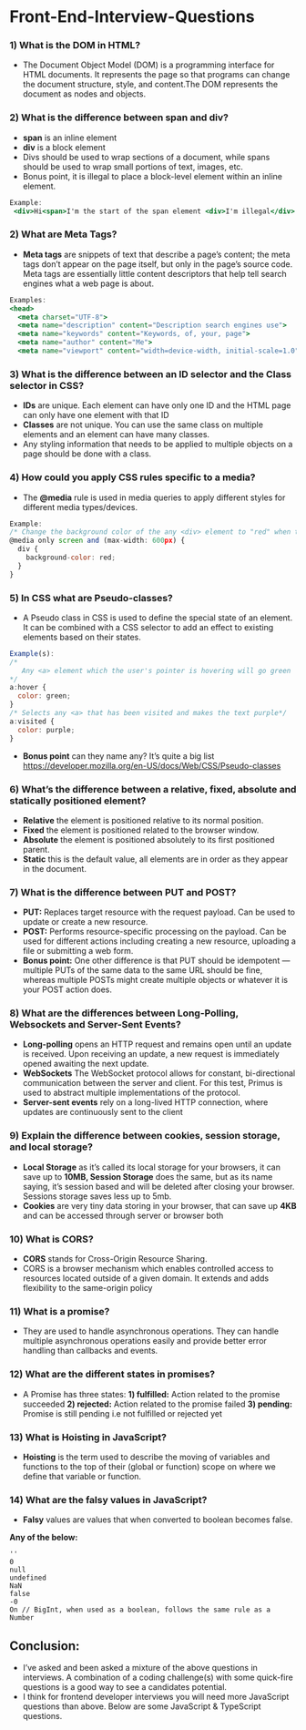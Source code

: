 # Front-End-Interview-Questions

### 1) What is the DOM in HTML?
* The Document Object Model (DOM) is a programming interface for HTML documents. It represents the page so that programs can change the document structure, style, and content.The DOM represents the document as nodes and objects.

### 2) What is the difference between span and div?
* **span** is an inline element
* **div** is a block element
* Divs should be used to wrap sections of a document, while spans should be used to wrap small portions of text, images, etc.
* Bonus point, it is illegal to place a block-level element within an inline element.

```jsx
Example:
 <div>Hi<span>I'm the start of the span element <div>I'm illegal</div> I'm the end of the span</span> Bye I'm the end of the div</div>
```
### 2) What are Meta Tags?
* **Meta tags** are snippets of text that describe a page’s content; the meta tags don’t appear on the page itself, but only in the page’s source code.
Meta tags are essentially little content descriptors that help tell search engines what a web page is about.

```jsx
Examples:
<head>
  <meta charset="UTF-8">
  <meta name="description" content="Description search engines use">
  <meta name="keywords" content="Keywords, of, your, page">
  <meta name="author" content="Me">
  <meta name="viewport" content="width=device-width, initial-scale=1.0">
```

### 3) What is the difference between an ID selector and the Class selector in CSS?
* **IDs** are unique. Each element can have only one ID and the HTML page can only have one element with that ID
* **Classes** are not unique. You can use the same class on multiple elements and an element can have many classes.
* Any styling information that needs to be applied to multiple objects on a page should be done with a class.

### 4) How could you apply CSS rules specific to a media?
* The **@media** rule is used in media queries to apply different styles for different media types/devices.
```jsx
Example:
/* Change the background color of the any <div> element to "red" when the browser window is 600px wide or less */
@media only screen and (max-width: 600px) {
  div {
    background-color: red;
  }
}
```

### 5) In CSS what are Pseudo-classes?
* A Pseudo class in CSS is used to define the special state of an element. It can be combined with a CSS selector to add an effect to existing elements based on their states.
```jsx
Example(s):
/* 
   Any <a> element which the user's pointer is hovering will go green 
*/
a:hover {
  color: green;
}
/* Selects any <a> that has been visited and makes the text purple*/
a:visited {
  color: purple;
}
```
* **Bonus point** can they name any? It’s quite a big list https://developer.mozilla.org/en-US/docs/Web/CSS/Pseudo-classes

### 6) What’s the difference between a relative, fixed, absolute and statically positioned element?
* **Relative** the element is positioned relative to its normal position.
* **Fixed** the element is positioned related to the browser window.
* **Absolute** the element is positioned absolutely to its first positioned parent.
* **Static** this is the default value, all elements are in order as they appear in the document.

### 7) What is the difference between PUT and POST?
* **PUT:** Replaces target resource with the request payload. Can be used to update or create a new resource.
* **POST:** Performs resource-specific processing on the payload. Can be used for different actions including creating a new resource, uploading a file or submitting a web form.
* **Bonus point:**
One other difference is that PUT should be idempotent — multiple PUTs of the same data to the same URL should be fine, whereas multiple POSTs might create multiple objects or whatever it is your POST action does.

### 8) What are the differences between Long-Polling, Websockets and Server-Sent Events?
* **Long-polling** opens an HTTP request and remains open until an update is received. Upon receiving an update, a new request is immediately opened awaiting the next update.
* **WebSockets** The WebSocket protocol allows for constant, bi-directional communication between the server and client. For this test, Primus is used to abstract multiple implementations of the protocol.
* **Server-sent events** rely on a long-lived HTTP connection, where updates are continuously sent to the client

### 9) Explain the difference between cookies, session storage, and local storage?
* **Local Storage** as it’s called its local storage for your browsers, it can save up to **10MB, Session Storage** does the same, but as its name saying, it’s session based and will be deleted after closing your browser. Sessions storage saves less up to 5mb.
* **Cookies** are very tiny data storing in your browser, that can save up **4KB** and can be accessed through server or browser both

### 10) What is CORS?
* **CORS** stands for Cross-Origin Resource Sharing.
* CORS is a browser mechanism which enables controlled access to resources located outside of a given domain. It extends and adds flexibility to the same-origin policy

### 11) What is a promise?
* They are used to handle asynchronous operations. They can handle multiple asynchronous operations easily and provide better error handling than callbacks and events.

### 12) What are the different states in promises?
* A Promise has three states:
**1) fulfilled:** Action related to the promise succeeded
**2) rejected:** Action related to the promise failed
**3) pending:** Promise is still pending i.e not fulfilled or rejected yet

### 13) What is Hoisting in JavaScript?
* **Hoisting** is the term used to describe the moving of variables and functions to the top of their (global or function) scope on where we define that variable or function.

### 14) What are the falsy values in JavaScript?
* **Falsy** values are values that when converted to boolean becomes false.

**Any of the below:**
```
'' 
0 
null
undefined
NaN
false
-0
On // BigInt, when used as a boolean, follows the same rule as a Number
```

## Conclusion:
* I’ve asked and been asked a mixture of the above questions in interviews. A combination of a coding challenge(s) with some quick-fire questions is a good way to see a candidates potential.
* I think for frontend developer interviews you will need more JavaScript questions than above. Below are some JavaScript & TypeScript questions.

